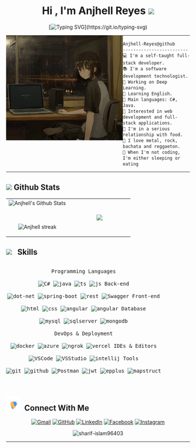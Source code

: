 <h1 align="center">Hi , I'm Anjhell Reyes <img src="https://media.giphy.com/media/hvRJCLFzcasrR4ia7z/giphy.gif" width="35"></h1>

<div align="center">
	
[![Typing SVG](https://readme-typing-svg.herokuapp.com?font=Architects+Daughter&color=cyan&size=30&lines=Hey!+It's+me+Anjhell+Reyes....:D!;I'm+a+Full-Stack+Developer...;Love+to+learn+new+stuffs..<3;)](https://git.io/typing-svg)

</div>

<img align="left" src="https://github.com/Anjhell-Reyes/Anjhell-Reyes/blob/main/anime-programmer.png" alt="Anime Programmer" width="320" />
<hr>

```
Anjhell-Reyes@github
-------------------------
💻 I'm a self-taught full-stack developer.
📚 I'm a software development technologist.
🔭 Working on Deep Learning.
🌱 Learning English.
🌟 Main languages: C#, Java.
🚩 Interested in web development and full-stack applications.
💖 I'm in a serious relationship with food.
🎵 I love metal, rock, bachata and reggaeton.
🎨 When I'm not coding, I'm either sleeping or eating
```
<hr>

<!--- stats (start) -->
## <img src="https://media.giphy.com/media/iY8CRBdQXODJSCERIr/giphy.gif" width="30"><b> Github Stats </b>

<table align="center">
<tr border="none">
<td width="50%" align="center">
  <img align="center" src="https://github-readme-stats.vercel.app/api?username=Anjhell-Reyes&include_all_commits=true&count_private=true&show_icons=true&line_height=20&title_color=7A7ADB&icon_color=2234AE&text_color=D3D3D3&bg_color=0,000000,130F40" alt="Anjhell's Github Stats">
  
  <br></br>
  <img alt="Anjhell streak" src="https://github-readme-streak-stats.herokuapp.com/?user=Anjhell-Reyes&hide_border=false&background=0%2C000000%2C130F40&ring=A9CCE3&fire=A9CCE3&currStreakNum=FFFFFF&sideNums=FFFFFF&currStreakLabel=FFFFFF&sideLabels=FFFFFF&dates=CFCFCF" /> 
</td>

<td width="50%" align="center">

  <img  align="center"  src="https://github-readme-stats.anuraghazra1.vercel.app/api/top-langs/?username=Anjhell-Reyes&hide_border=false&no-bg=true&no-frame=true&langs_count=10&title_color=7A7ADB&icon_color=2234AE&text_color=D3D3D3&bg_color=0,000000,130F40"/>
  
  </td>
</tr>
</table>

</p>        
<!--- stats (end) -->


<!-- skills (start) -->
<h2>
  <img src="https://media2.giphy.com/media/QssGEmpkyEOhBCb7e1/giphy.gif?cid=ecf05e47a0n3gi1bfqntqmob8g9aid1oyj2wr3ds3mg700bl&rid=giphy.gif" width="30" style="margin-right: 10px;">
  Skills
</h2>

<div>
  <p style="display: inline-block;" align="center">
    <kbd>
      <kbd>Programming Languages</kbd>
      <br>
      <br>
      <img width="50" src="https://user-images.githubusercontent.com/25181517/121405384-444d7300-c95d-11eb-959f-913020d3bf90.png" alt="C#" title="C#"/>
      <img width="50px" src="https://cdn.jsdelivr.net/gh/devicons/devicon/icons/java/java-original.svg" alt="java" title="Java"/> 
      <img width="50px" src="https://cdn.jsdelivr.net/gh/devicons/devicon/icons/typescript/typescript-original.svg" alt="ts" title="TypeScript" /> 
      <img width="50px" src="https://cdn.jsdelivr.net/gh/devicons/devicon/icons/javascript/javascript-original.svg" alt="js" title="JavaScript"/> 
    </kbd>
    <kbd>
      <kbd>Back-end</kbd>
      <br>
      <br>
      <img width="50px" src="https://upload.wikimedia.org/wikipedia/commons/e/ee/.NET_Core_Logo.svg" alt="dot-net" title=".Net"/>
      <img width="50px" src="https://cdn.jsdelivr.net/gh/devicons/devicon/icons/spring/spring-original.svg" alt="spring-boot" title="Spring Boot"/>
      <img width="50px" src="https://user-images.githubusercontent.com/25181517/192107858-fe19f043-c502-4009-8c47-476fc89718ad.png" alt="rest" title="REST API"/>
	  <img width="50" src="https://user-images.githubusercontent.com/25181517/186711335-a3729606-5a78-4496-9a36-06efcc74f800.png" alt="Swagger" title="Swagger"/>
	</kbd>
    <kbd>
      <kbd>Front-end</kbd>
      <br>
      <br>
      <img width="50px" src="https://cdn.jsdelivr.net/gh/devicons/devicon/icons/html5/html5-original.svg" alt="html" title="HTML"/> 
      <img width="50px" src="https://cdn.jsdelivr.net/gh/devicons/devicon/icons/css3/css3-plain-wordmark.svg" alt="css" title="CSS"/>  
      <img width="50px" src="https://cdn.jsdelivr.net/gh/devicons/devicon/icons/bootstrap/bootstrap-original.svg" alt="angular" title="Angular"/>
      <img width="50px" src="https://cdn.jsdelivr.net/gh/devicons/devicon/icons/angular/angular-original.svg" alt="angular" title="Angular"/>
    </kbd>
    <kbd>
      <kbd>Database</kbd>
      <br>
      <br>
      <img width="50px" src="https://cdn.jsdelivr.net/gh/devicons/devicon/icons/mysql/mysql-original.svg" alt="mysql" title="MySQL"/>
      <img width="50px" src="https://cdn.prod.website-files.com/5fabc175035e22a2b52f04d6/62791fb91b8d0cdecaebfd18_sql_server_rds.svg" alt="sqlserver" title="Sql Server"/>
      <img width="50px" src="https://cdn.jsdelivr.net/gh/devicons/devicon/icons/mongodb/mongodb-plain.svg" alt="mongodb" title="Mongo DB"/>
    </kbd>
    <br>
    <br>
    <kbd>
      <kbd>DevOps & Deployment</kbd>
      <br>
      <br>
      <img width="50px" src="https://cdn.jsdelivr.net/gh/devicons/devicon/icons/docker/docker-plain.svg" alt="docker" title="Docker"/>
      <img width="50px" src="https://upload.wikimedia.org/wikipedia/commons/thumb/f/fa/Microsoft_Azure.svg/150px-Microsoft_Azure.svg.png?20211008202712" alt="azure" title="Azure" />
      <img width="50px" src="https://images.icon-icons.com/3913/PNG/512/ngrok_logo_icon_248373.png" alt="ngrok" title="Ngrok" />
      <img width="50px" src="https://www.svgrepo.com/show/354513/vercel-icon.svg" alt="vercel" title="Vercel" />
    </kbd>
	<kbd>
      <kbd>IDEs & Editors</kbd>
      <br>
      <br>
      <img width="50px" src="https://cdn.jsdelivr.net/gh/devicons/devicon/icons/vscode/vscode-original.svg"  alt="VSCode" title="VS Code"/>
      <img width="50px" src="https://upload.wikimedia.org/wikipedia/commons/thumb/2/2c/Visual_Studio_Icon_2022.svg/640px-Visual_Studio_Icon_2022.svg.png" alt="VSStudio" title="VS Studio"/>
	  <img width="50" src="https://upload.wikimedia.org/wikipedia/commons/thumb/e/ef/JetBrains_IntelliJ_IDEA_Product_Icon.svg/640px-JetBrains_IntelliJ_IDEA_Product_Icon.svg.png" alt="intellij" title="Intellij"/>
    </kbd>
    <kbd>
      <kbd>Tools</kbd>
      <br>
      <br>
	  <img width="50px" src="https://cdn.jsdelivr.net/gh/devicons/devicon/icons/git/git-plain.svg" alt="git" title="git" />
      <img width="50px" src="https://upload.wikimedia.org/wikipedia/commons/thumb/c/c2/GitHub_Invertocat_Logo.svg/640px-GitHub_Invertocat_Logo.svg.png" alt="github" title="Git Hub"/>
      <img width="50" src="https://user-images.githubusercontent.com/25181517/192109061-e138ca71-337c-4019-8d42-4792fdaa7128.png" alt="Postman" title="Postman"/>
      <img width="50" src="https://www.jwt.io/_next/image?url=%2F_next%2Fstatic%2Fmedia%2Fjwt-flower.f20616b0.png&w=1920&q=75" alt="jwt" title="JWT"/>
      <img width="50" src="https://api.nuget.org/v3-flatcontainer/epplus/8.1.0/icon" alt="epplus" title="EPPlus"/>
      <img width="50px" src="https://avatars.githubusercontent.com/u/4086779?s=48&v=4" alt="mapstruct" title="MapStruct"/>
    </kbd>
  </p>
</div>
<!-- skills (end) -->



<!-- connect with me (start) -->
<br>
<h2><img src='https://raw.githubusercontent.com/ashu-guo/ashu-guo/main/assets/handshake.gif' width="40" height="40" style="margin-right: 10px;">Connect With Me</h2>

<!--icons and links-->
<p align="center">
	<a href="mailto:anjhellreyes@gmail.com"><img src="https://img.icons8.com/bubbles/50/000000/gmail.png" alt="Gmail" target="_blank" rel="noopener noreferrer"/></a>
	<a href="https://github.com/Anjhell-Reyes"><img src="https://img.icons8.com/bubbles/50/000000/github.png" alt="GitHub" target="_blank" rel="noopener noreferrer"/></a>
	<a href="https://linkedin.com/in/candida-ruth-noronha-b019101ab"><img src="https://img.icons8.com/bubbles/50/000000/linkedin.png" alt="LinkedIn" target="_blank" rel="noopener noreferrer"/></a>
	<a href="https://www.facebook.com/anjhell.reyes.3726613"><img src="https://img.icons8.com/bubbles/50/000000/facebook-new.png" alt="Facebook" target="_blank" rel="noopener noreferrer"/></a>
	<a href="https://instagram.com/anjhell.reyes"><img src="https://img.icons8.com/bubbles/50/000000/instagram.png" alt="Instagram" target="_blank" rel="noopener noreferrer"/></a>
</p>
<!-- connect with me (end) -->

<!--profile visit count-->
<p align="center"> 
	<img src="https://komarev.com/ghpvc/?username=Anjhell-Reyes&label=Profile%20views&base=1230&abbreviated=true&color=252da1&style=for-the-badge" alt="sharif-islam96403" /> 
</p>                

----------------------------------------------------------------------
